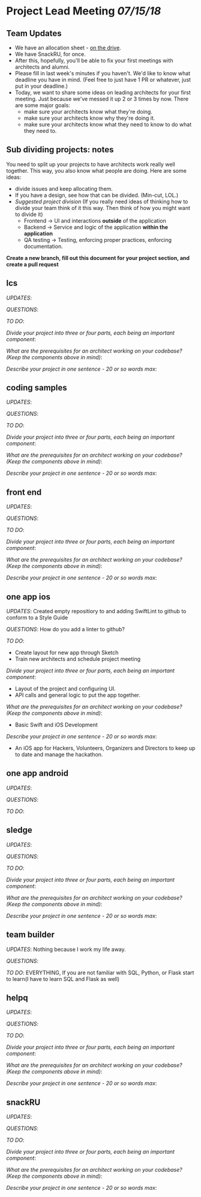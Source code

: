 # Project Lead Meeting *07/15/18*

## Team Updates

* We have an allocation sheet - [on the drive](https://docs.google.com/spreadsheets/d/1SX0hXLaauSCtHQYmFvKXj-JvTxejarh3kWIdz5WWmFk/edit#gid=0).
* We have SnackRU, for once.
* After this, hopefully, you'll be able to fix your first meetings with architects and alumni.
* Please fill in last week's minutes if you haven't. We'd like to know what deadline you have
  in mind. (Feel free to just have 1 PR or whatever, just put in your deadline.)
* Today, we want to share some ideas on leading architects for your first meeting. Just because
  we've messed it up 2 or 3 times by now. There are some major goals:
  - make sure your architects know what they're doing.
  - make sure your architects know why they're doing it.
  - make sure your architects know what they need to know to do what they need to.

## Sub dividing projects: notes

You need to split up your projects to have architects work really well together.
This way, you also know what people are doing. Here are some ideas:
* divide issues and keep allocating them.
* If you have a design, see how that can be divided. (Min-cut, LOL.)
* *Suggested project division* (If you really need ideas of thinking how to divide your team think of it this way.  Then think of how you might want to divide it)
  * Frontend -> UI and interactions **outside** of the application
  * Backend -> Service and logic of the application **within the application**
  * QA testing -> Testing, enforcing proper practices, enforcing documentation. 

**Create a new branch, fill out this document for your project section, and create a pull request**

## lcs

_UPDATES_:

_QUESTIONS_:

_TO DO_:

_Divide your project into three or four parts, each being an important component_:

_What are the prerequisites for an architect working on your codebase? (Keep the components above in mind)_:

_Describe your project in one sentence - 20 or so words max_:

## coding samples

_UPDATES_:

_QUESTIONS_:

_TO DO_:

_Divide your project into three or four parts, each being an important component_:

_What are the prerequisites for an architect working on your codebase? (Keep the components above in mind)_:

_Describe your project in one sentence - 20 or so words max_:

## front end

_UPDATES_:

_QUESTIONS_:

_TO DO_:

_Divide your project into three or four parts, each being an important component_:

_What are the prerequisites for an architect working on your codebase? (Keep the components above in mind)_:

_Describe your project in one sentence - 20 or so words max_:

## one app ios

_UPDATES_: Created empty repositiory to and adding SwiftLint to github to conform to a Style Guide

_QUESTIONS_: How do you add a linter to github?

_TO DO_:

* Create layout for new app through Sketch
* Train new architects and schedule project meeting

_Divide your project into three or four parts, each being an important component_:
* Layout of the project and configuring UI.
* API calls and general logic to put the app together.

_What are the prerequisites for an architect working on your codebase? (Keep the components above in mind)_:
* Basic Swift and iOS Development

_Describe your project in one sentence - 20 or so words max_:
* An iOS app for Hackers, Volunteers, Organizers and Directors to keep up to date and manage the hackathon.
## one app android

_UPDATES_:

_QUESTIONS_:

_TO DO_:

## sledge

_UPDATES_:

_QUESTIONS_:

_TO DO_:

_Divide your project into three or four parts, each being an important component_:

_What are the prerequisites for an architect working on your codebase? (Keep the components above in mind)_:

_Describe your project in one sentence - 20 or so words max_:

## team builder

_UPDATES_: Nothing because I work my life away.

_QUESTIONS_:

_TO DO_: EVERYTHING, If you are not familiar with SQL, Python, or Flask start to learn(I have to learn SQL and Flask as well)

## helpq

_UPDATES_:

_QUESTIONS_:

_TO DO_:

_Divide your project into three or four parts, each being an important component_:

_What are the prerequisites for an architect working on your codebase? (Keep the components above in mind)_:

_Describe your project in one sentence - 20 or so words max_:

## snackRU

_UPDATES_:

_QUESTIONS_:

_TO DO_:

_Divide your project into three or four parts, each being an important component_:

_What are the prerequisites for an architect working on your codebase? (Keep the components above in mind)_:

_Describe your project in one sentence - 20 or so words max_:

